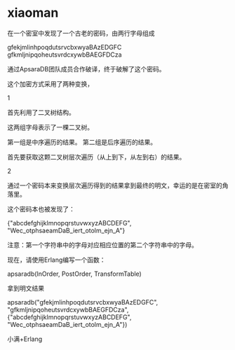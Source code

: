 # xiaoman
在一个密室中发现了一个古老的密码，由两行字母组成

gfekjmlinhpoqdutsrvcbxwyaBAzEDGFC
gfkmljnipqoheutsvrdcxywbBAEGFDCza

通过ApsaraDB团队成员合作破译，终于破解了这个密码。

这个加密方式采用了两种变换，

1

首先利用了二叉树结构。

这两组字母表示了一棵二叉树。

第一组是中序遍历的结果。
第二组是后序遍历的结果。

首先要获取这颗二叉树层次遍历（从上到下，从左到右）的结果。

2

通过一个密码本来变换层次遍历得到的结果拿到最终的明文，幸运的是在密室的角落里。

这个密码本也被发现了：

{"abcdefghijklmnopqrstuvwxyzABCDEFG", "Wec_otphsaeamDaB_iert_otolm_ejn_A"}

注意：第一个字符串中的字母对应相应位置的第二个字符串中的字母。

现在，请使用Erlang编写一个函数：

apsaradb(InOrder, PostOrder, TransformTable)

拿到明文结果

apsaradb("gfekjmlinhpoqdutsrvcbxwyaBAzEDGFC", "gfkmljnipqoheutsvrdcxywbBAEGFDCza", {"abcdefghijklmnopqrstuvwxyzABCDEFG", "Wec_otphsaeamDaB_iert_otolm_ejn_A"})

小满+Erlang
